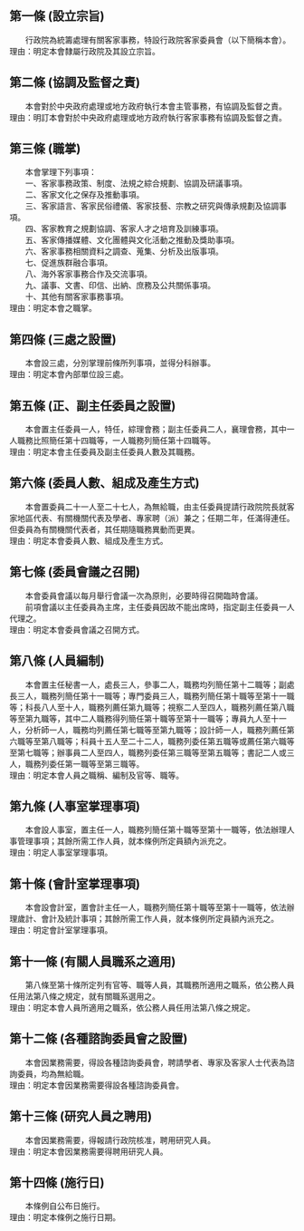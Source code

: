 第一條 (設立宗旨)
-----------------
　　行政院為統籌處理有關客家事務，特設行政院客家委員會（以下簡稱本會）。  
理由：明定本會隸屬行政院及其設立宗旨。

第二條 (協調及監督之責)
-----------------------
　　本會對於中央政府處理或地方政府執行本會主管事務，有協調及監督之責。  
理由：明訂本會對於中央政府處理或地方政府執行客家事務有協調及監督之責。

第三條 (職掌)
-------------
　　本會掌理下列事項：  
　　一、客家事務政策、制度、法規之綜合規劃、協調及研議事項。  
　　二、客家文化之保存及推動事項。  
　　三、客家語言、客家民俗禮儀、客家技藝、宗教之研究與傳承規劃及協調事項。  
　　四、客家教育之規劃協調、客家人才之培育及訓練事項。  
　　五、客家傳播媒體、文化團體與文化活動之推動及獎助事項。  
　　六、客家事務相關資料之調查、蒐集、分析及出版事項。  
　　七、促進族群融合事項。  
　　八、海外客家事務合作及交流事項。  
　　九、議事、文書、印信、出納、庶務及公共關係事項。  
　　十、其他有關客家事務事項。  
理由：明定本會之職掌。

第四條 (三處之設置)
-------------------
　　本會設三處，分別掌理前條所列事項，並得分科辦事。  
理由：明定本會內部單位設三處。

第五條 (正、副主任委員之設置)
-----------------------------
　　本會置主任委員一人，特任，綜理會務；副主任委員二人，襄理會務，其中一人職務比照簡任第十四職等，一人職務列簡任第十四職等。  
理由：明定本會主任委員及副主任委員人數及其職務。

第六條 (委員人數、組成及產生方式)
---------------------------------
　　本會置委員二十一人至二十七人，為無給職，由主任委員提請行政院院長就客家地區代表、有關機關代表及學者、專家聘（派）兼之；任期二年，任滿得連任。但委員為有關機關代表者，其任期隨職務異動而更異。  
理由：明定本會委員人數、組成及產生方式。

第七條 (委員會議之召開)
-----------------------
　　本會委員會議以每月舉行會議一次為原則，必要時得召開臨時會議。  
　　前項會議以主任委員為主席，主任委員因故不能出席時，指定副主任委員一人代理之。  
理由：明定本會委員會議之召開方式。

第八條 (人員編制)
-----------------
　　本會置主任秘書一人，處長三人，參事二人，職務均列簡任第十二職等；副處長三人，職務列簡任第十一職等；專門委員三人，職務列簡任第十職等至第十一職等；科長八人至十人，職務列薦任第九職等；視察二人至四人，職務列薦任第八職等至第九職等，其中二人職務得列簡任第十職等至第十一職等；專員九人至十一人，分析師一人，職務均列薦任第七職等至第九職等；設計師一人，職務列薦任第六職等至第八職等；科員十五人至二十二人，職務列委任第五職等或薦任第六職等至第七職等；辦事員二人至四人，職務列委任第三職等至第五職等；書記二人或三人，職務列委任第一職等至第三職等。  
理由：明定本會人員之職稱、編制及官等、職等。

第九條 (人事室掌理事項)
-----------------------
　　本會設人事室，置主任一人，職務列簡任第十職等至第十一職等，依法辦理人事管理事項；其餘所需工作人員，就本條例所定員額內派充之。  
理由：明定人事室掌理事項。

第十條 (會計室掌理事項)
-----------------------
　　本會設會計室，置會計主任一人，職務列簡任第十職等至第十一職等，依法辦理歲計、會計及統計事項；其餘所需工作人員，就本條例所定員額內派充之。  
理由：明定會計室掌理事項。

第十一條 (有關人員職系之適用)
-----------------------------
　　第八條至第十條所定列有官等、職等人員，其職務所適用之職系，依公務人員任用法第八條之規定，就有關職系選用之。  
理由：明定本會人員所適用之職系，依公務人員任用法第八條之規定。

第十二條 (各種諮詢委員會之設置)
-------------------------------
　　本會因業務需要，得設各種諮詢委員會，聘請學者、專家及客家人士代表為諮詢委員，均為無給職。  
理由：明定本會因業務需要得設各種諮詢委員會。

第十三條 (研究人員之聘用)
-------------------------
　　本會因業務需要，得報請行政院核准，聘用研究人員。  
理由：明定本會因業務需要得聘用研究人員。

第十四條 (施行日)
-----------------
　　本條例自公布日施行。  
理由：明定本條例之施行日期。